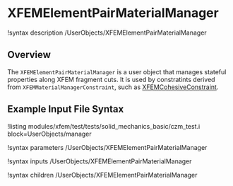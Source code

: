 # XFEMElementPairMaterialManager

!syntax description /UserObjects/XFEMElementPairMaterialManager

## Overview

The `XFEMElementPairMaterialManager` is a user object that manages stateful
properties along XFEM fragment cuts. It is used by constratints derived from
`XFEMMaterialManagerConstraint`, such as
[XFEMCohesiveConstraint](XFEMCohesiveConstraint.md).

## Example Input File Syntax

!listing modules/xfem/test/tests/solid_mechanics_basic/czm_test.i block=UserObjects/manager

!syntax parameters /UserObjects/XFEMElementPairMaterialManager

!syntax inputs /UserObjects/XFEMElementPairMaterialManager

!syntax children /UserObjects/XFEMElementPairMaterialManager
